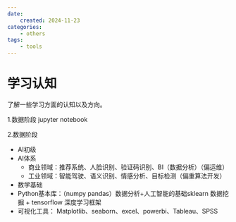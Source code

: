 ```yaml
---
date:
    created: 2024-11-23
categories:
    - others
tags:
    - tools
---
```

# 学习认知

了解一些学习方面的认知以及方向。
<!-- more -->

1.数据阶段  jupyter notebook

2.数据阶段
- AI初级
- AI体系 
    - 商业领域：推荐系统、人脸识别、验证码识别、BI（数据分析）（偏运维）
    - 工业领域：智能驾驶、语义识别、情感分析、目标检测（偏重算法开发）
- 数学基础
- Python基本库：（numpy pandas）数据分析+人工智能的基础sklearn 数据挖掘 + tensorflow 深度学习框架
- 可视化工具： Matplotlib、seaborn、excel、powerbi、Tableau、SPSS

